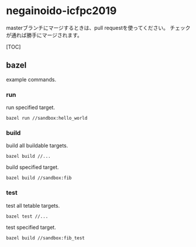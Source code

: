 # negainoido-icfpc2019

masterブランチにマージするときは、pull requestを使ってください。
チェックが通れば勝手にマージされます。

[TOC]

## bazel

example commands.

### run

run specified target.

```
bazel run //sandbox:hello_world
```

### build

build all buildable targets.

```
bazel build //...
```

build specified target.

```
bazel build //sandbox:fib
```

### test

test all tetable targets.

```
bazel test //...
```

test specified target.

```
bazel build //sandbox:fib_test
```
